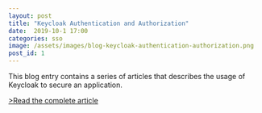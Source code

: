 ```yaml
---
layout: post
title: "Keycloak Authentication and Authorization"
date:  2019-10-1 17:00
categories: sso
image: /assets/images/blog-keycloak-authentication-authorization.png
post_id: 1
---
```

This blog entry contains a series of articles that describes the usage of Keycloak to secure an application.

<a href="https://czetsuya-tech.blogspot.com/2019/10/keycloak-authentication-and.html">&gt;Read the complete article</a>
